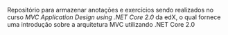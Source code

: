 Repositório para armazenar anotações e exercícios sendo realizados no curso *MVC Application Design using .NET Core 2.0* da edX, o qual fornece uma introdução sobre a arquitetura MVC utilizando .NET Core 2.0
